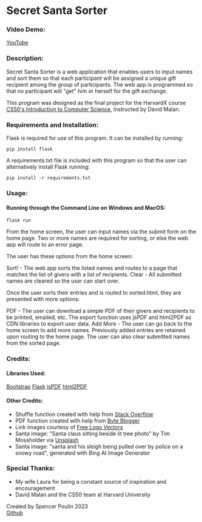# Secret Santa Sorter

### Video Demo:
[YouTube](https://youtu.be/OmyWezaFkIM)

### Description:

Secret Santa Sorter is a web application that enables users to input names and sort them so that each participant will be assigned a unique gift recipient among the group of participants. The web app is programmed so that no participant will "get" him or herself for the gift exchange.

This program was designed as the final project for the HarvardX course  [CS50's Introduction to Computer Science](https://cs50.harvard.edu/x/2023/), instructed by David Malan.

### Requirements and Installation:

Flask is required for use of this program. It can be installed by running:

```shell
pip install flask
```

A requirements.txt file is included with this program so that the user can alternatively install Flask running:
```shell
pip install -r requirements.txt
```

### Usage:

#### Running through the Command Line on Windows and MacOS:
```shell
flask run
```

From the home screen, the user can input names via the submit form on the home page. Two or more names are required for sorting, or else the web app will route to an error page.

The user has these options from the home screen:

Sort! - The web app sorts the listed names and routes to a page that matches the list of givers with a list of recipients. 
Clear - All submitted names are cleared so the user can start over.

Once the user sorts their entries and is routed to sorted.html, they are presented with more options:

PDF - The user can download a simple PDF of their givers and recipients to be printed, emailed, etc. The export function uses jsPDF and html2PDF as CDN libraries to export user data.
Add More - The user can go back to the home screen to add more names. Previously added entries are retained upon routing to the home page.
The user can also clear submitted names from the sorted page. 


### Credits:

#### Libraries Used:
[Bootstrap](www.getbootstrap.com)
[Flask](www.flask.palletsprojects.com)
[jsPDF](https://parall.ax/products/jspdf)
[html2PDF](https://html2pdf.com)

#### Other Credits:
- Shuffle function created with help from [Stack Overflow](http://tinyurl.com/mrspwsx7)
- PDF function created with help from [Byte Blogger](http://tinyurl.com/4uaprt8d)
- Link images courtesy of [Free Logo Vectors](www.freelogovectors.net)
- Santa image: "Santa claus sitting beside lit tree photo" by Tim Mossholder via [Unsplash](https://unsplash.com/photos/santa-claus-sitting-beside-lit-tree-egV4ig2ZhpA)
- Santa image: "santa and his sleigh being pulled over by police on a snowy road", generated with Bing AI Image Generator



### Special Thanks:

-   My wife Laura for being a constant source of inspiration and encouragement
-   David Malan and the CS50 team at Harvard University

Created by Spencer Poulin 2023  
[Github](www.github.com/sjpoulin)